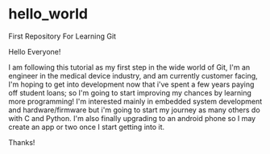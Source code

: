 # hello_world
First Repository For Learning Git

Hello Everyone!

I am following this tutorial as my first step in the wide world of Git, I'm an engineer in the medical device industry, and am currently customer facing, I'm hoping to get into development now that i've spent a few years paying off student loans; so I'm going to start improving my chances by learning more programming!  I'm interested mainly in embedded system development and hardware/firmware but i'm going to start my journey as many others do with C and Python.  I'm also finally upgrading to an android phone so I may create an app or two once I start getting into it.

Thanks!
